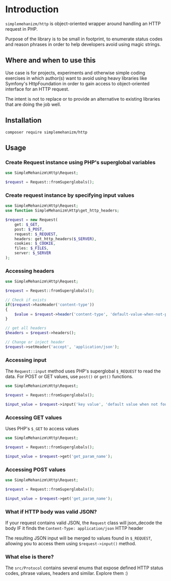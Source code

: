 # Introduction

`simplemehanizm/http` is object-oriented wrapper around handling an HTTP request in PHP.

Purpose of the library is to be small in footprint, to enumerate status codes and reason phrases in order to help developers avoid using magic strings.

## Where and when to use this

Use case is for projects, experiments and otherwise simple coding exercises in which author(s) want to avoid using heavy libraries like Symfony's HttpFoundation in order to gain access to object-oriented interface for an HTTP request.

The intent is not to replace or to provide an alternative to existing libraries that are doing the job well.

## Installation

`composer require simplemehanizm/http`

## Usage 

### Create Request instance using PHP's superglobal variables

```php
use SimpleMehanizm\Http\Request;

$request = Request::fromSuperglobals();
```

### Create request instance by specifying input values

```php
use SimpleMehanizm\Http\Request;
use function SimpleMehanizm\Http\get_http_headers;

$request = new Request(
    get: $_GET,
    post: $_POST,
    request: $_REQUEST, 
    headers: get_http_headers($_SERVER),
    cookies: $_COOKIE,
    files: $_FILES,
    server: $_SERVER 
);

```

### Accessing headers

```php
use SimpleMehanizm\Http\Request;

$request = Request::fromSuperglobals();

// Check if exists
if($request->hasHeader('content-type'))
{
    $value = $request->header('content-type', 'default-value-when-not-present');
}

// get all headers
$headers = $request->headers();

// Change or inject header
$request->setHeader('accept', 'application/json');

```

### Accessing input

The `Request::input` method uses PHP's superglobal `$_REQUEST` to read the data. For POST or GET values, use `post()` or `get()` functions.

```php
use SimpleMehanizm\Http\Request;

$request = Request::fromSuperglobals();

$input_value = $request->input('key value', 'default value when not found');
```

### Accessing GET values

Uses PHP's `$_GET` to access values

```php
use SimpleMehanizm\Http\Request;

$request = Request::fromSuperglobals();

$input_value = $request->get('get_param_name');
```

### Accessing POST values

```php
use SimpleMehanizm\Http\Request;

$request = Request::fromSuperglobals();

$input_value = $request->get('get_param_name');
```

### What if HTTP body was valid JSON?

If your request contains valid JSON, the `Request` class will json_decode the body IF it finds the `Content-Type: application/json` HTTP header

The resulting JSON input will be merged to values found in `$_REQUEST`, allowing you to access them using `$request->input()` method.


### What else is there?

The `src/Protocol` contains several enums that expose defined HTTP status codes, phrase values, headers and similar. Explore them :)